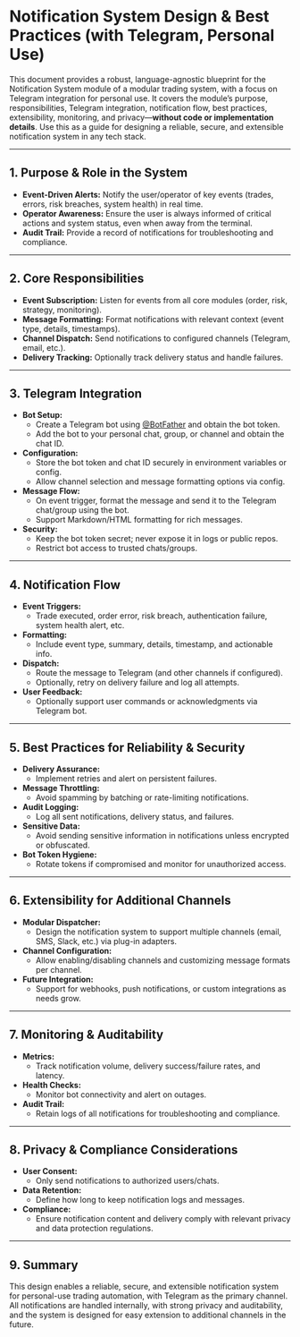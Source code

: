 # Notification System Design & Best Practices (with Telegram, Personal Use)

This document provides a robust, language-agnostic blueprint for the Notification System module of a modular trading system, with a focus on Telegram integration for personal use. It covers the module’s purpose, responsibilities, Telegram integration, notification flow, best practices, extensibility, monitoring, and privacy—**without code or implementation details**. Use this as a guide for designing a reliable, secure, and extensible notification system in any tech stack.

---

## 1. Purpose & Role in the System

- **Event-Driven Alerts:** Notify the user/operator of key events (trades, errors, risk breaches, system health) in real time.
- **Operator Awareness:** Ensure the user is always informed of critical actions and system status, even when away from the terminal.
- **Audit Trail:** Provide a record of notifications for troubleshooting and compliance.

---

## 2. Core Responsibilities

- **Event Subscription:** Listen for events from all core modules (order, risk, strategy, monitoring).
- **Message Formatting:** Format notifications with relevant context (event type, details, timestamps).
- **Channel Dispatch:** Send notifications to configured channels (Telegram, email, etc.).
- **Delivery Tracking:** Optionally track delivery status and handle failures.

---

## 3. Telegram Integration

- **Bot Setup:**
  - Create a Telegram bot using [@BotFather](https://t.me/botfather) and obtain the bot token.
  - Add the bot to your personal chat, group, or channel and obtain the chat ID.
- **Configuration:**
  - Store the bot token and chat ID securely in environment variables or config.
  - Allow channel selection and message formatting options via config.
- **Message Flow:**
  - On event trigger, format the message and send it to the Telegram chat/group using the bot.
  - Support Markdown/HTML formatting for rich messages.
- **Security:**
  - Keep the bot token secret; never expose it in logs or public repos.
  - Restrict bot access to trusted chats/groups.

---

## 4. Notification Flow

- **Event Triggers:**
  - Trade executed, order error, risk breach, authentication failure, system health alert, etc.
- **Formatting:**
  - Include event type, summary, details, timestamp, and actionable info.
- **Dispatch:**
  - Route the message to Telegram (and other channels if configured).
  - Optionally, retry on delivery failure and log all attempts.
- **User Feedback:**
  - Optionally support user commands or acknowledgments via Telegram bot.

---

## 5. Best Practices for Reliability & Security

- **Delivery Assurance:**
  - Implement retries and alert on persistent failures.
- **Message Throttling:**
  - Avoid spamming by batching or rate-limiting notifications.
- **Audit Logging:**
  - Log all sent notifications, delivery status, and failures.
- **Sensitive Data:**
  - Avoid sending sensitive information in notifications unless encrypted or obfuscated.
- **Bot Token Hygiene:**
  - Rotate tokens if compromised and monitor for unauthorized access.

---

## 6. Extensibility for Additional Channels

- **Modular Dispatcher:**
  - Design the notification system to support multiple channels (email, SMS, Slack, etc.) via plug-in adapters.
- **Channel Configuration:**
  - Allow enabling/disabling channels and customizing message formats per channel.
- **Future Integration:**
  - Support for webhooks, push notifications, or custom integrations as needs grow.

---

## 7. Monitoring & Auditability

- **Metrics:**
  - Track notification volume, delivery success/failure rates, and latency.
- **Health Checks:**
  - Monitor bot connectivity and alert on outages.
- **Audit Trail:**
  - Retain logs of all notifications for troubleshooting and compliance.

---

## 8. Privacy & Compliance Considerations

- **User Consent:**
  - Only send notifications to authorized users/chats.
- **Data Retention:**
  - Define how long to keep notification logs and messages.
- **Compliance:**
  - Ensure notification content and delivery comply with relevant privacy and data protection regulations.

---

## 9. Summary

This design enables a reliable, secure, and extensible notification system for personal-use trading automation, with Telegram as the primary channel. All notifications are handled internally, with strong privacy and auditability, and the system is designed for easy extension to additional channels in the future.
